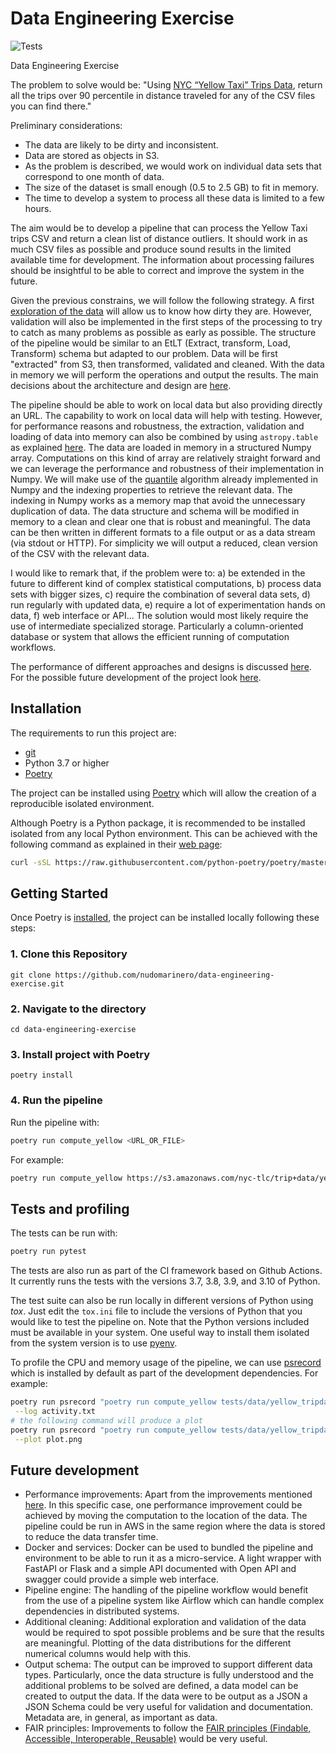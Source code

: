 # Data Engineering Exercise

![Tests](https://github.com/nudomarinero/data-engineering-exercise/actions/workflows/tests.yml/badge.svg)

Data Engineering Exercise

The problem to solve would be: "Using [NYC “Yellow Taxi” Trips Data](https://www1.nyc.gov/site/tlc/about/tlc-trip-record-data.page), return all the trips over 90 percentile in distance traveled for any of the CSV files you can find there."

Preliminary considerations:
* The data are likely to be dirty and inconsistent.
* Data are stored as objects in S3.
* As the problem is described, we would work on individual data sets that correspond to one month of data.
* The size of the dataset is small enough (0.5 to 2.5 GB) to fit in memory.
* The time to develop a system to process all these data is limited to a few hours.

The aim would be to develop a pipeline that can process the Yellow Taxi trips CSV and return a clean list of distance outliers. It should work in as much CSV files as possible and produce sound results in the limited available time for development. The information about processing failures should be insightful to be able to correct and improve the system in the future.

Given the previous constrains, we will follow the following strategy. A first [exploration of the data](docs/exploration.md) will allow us to know how dirty they are. However, validation will also be implemented in the first steps of the processing to try to catch as many problems as possible as early as possible. The structure of the pipeline would be similar to an EtLT (Extract, transform, Load, Transform) schema but adapted to our problem. Data will be first "extracted" from S3, then transformed, validated and cleaned. With the data in memory we will perform the operations and output the results. The main decisions about the architecture and design are [here](docs/architecture.md).

The pipeline should be able to work on local data but also providing directly an URL. The capability to work on local data will help with testing. However, for performance reasons and robustness, the extraction, validation and loading of data into memory can also be combined by using `astropy.table` as explained [here](docs/architecture.md#Working-storage-of-data).  The data are loaded in memory in a structured Numpy array. Computations on this kind of array are relatively straight forward and we can leverage the performance and robustness of their implementation in Numpy. We will make use of the [quantile](https://numpy.org/doc/stable/reference/generated/numpy.quantile.html) algorithm already implemented in Numpy and the indexing properties to retrieve the relevant data. The indexing in Numpy works as a memory map that avoid the unnecessary duplication of data. The data structure and schema will be modified in memory to a clean and clear one that is robust and meaningful. The data can be then written in different formats to a file output or as a data stream (via stdout or HTTP). For simplicity we will output a reduced, clean version of the CSV with the relevant data.

I would like to remark that, if the problem were to: a) be extended in the future to different kind of complex statistical computations, b) process data sets with bigger sizes, c) require the combination of several data sets, d) run regularly with updated data, e) require a lot of experimentation hands on data, f) web interface or API... The solution would most likely require the use of intermediate specialized storage. Particularly a column-oriented database or system that allows the efficient running of computation workflows. 

The performance of different approaches and designs is discussed [here](docs/performance.md). For the possible future development of the project look [here](#Future-development).

## Installation

The requirements to run this project are:
* [git](https://git-scm.com/)
* Python 3.7 or higher
* [Poetry](https://python-poetry.org/)

The project can be installed using [Poetry](https://python-poetry.org/) which will allow the creation of a reproducible isolated environment.

Although Poetry is a Python package, it is recommended to be installed isolated from any local Python environment. This can be achieved with the following command as explained in their [web page](https://python-poetry.org/docs/#installation):
```bash
curl -sSL https://raw.githubusercontent.com/python-poetry/poetry/master/install-poetry.py | python -
```

## Getting Started

Once Poetry is [installed](https://python-poetry.org/docs/#installation), the project can be installed locally following these steps:
### 1. Clone this Repository

```
git clone https://github.com/nudomarinero/data-engineering-exercise.git
```

### 2. Navigate to the directory

```
cd data-engineering-exercise
```

### 3. Install project with Poetry

```
poetry install
```

### 4. Run the pipeline

Run the pipeline with:
```bash
poetry run compute_yellow <URL_OR_FILE>
```

For example:
```bash
poetry run compute_yellow https://s3.amazonaws.com/nyc-tlc/trip+data/yellow_tripdata_2020-01.csv
```
## Tests and profiling

The tests can be run with:
```bash
poetry run pytest
```

The tests are also run as part of the CI framework based on Github Actions. It currently runs the tests with the versions 3.7, 3.8, 3.9, and 3.10 of Python.

The test suite can also be run locally in different versions of Python using *tox*. Just edit the `tox.ini` file to include the versions of Python that you would like to test the pipeline on. Note that the Python versions included must be available in your system. One useful way to install them isolated from the system version is to use [pyenv](https://github.com/pyenv/pyenv).

To profile the CPU and memory usage of the pipeline, we can use [psrecord](https://github.com/astrofrog/psrecord) which is installed by default as part of the development dependencies. For example:
```bash
poetry run psrecord "poetry run compute_yellow tests/data/yellow_tripdata_2020-01.csv" \
 --log activity.txt
# the following command will produce a plot
poetry run psrecord "poetry run compute_yellow tests/data/yellow_tripdata_2020-01.csv" \
 --plot plot.png
```

## Future development

* Performance improvements: Apart from the improvements mentioned [here](docs/performance.md). In this specific case, one performance improvement could be achieved by moving the computation to the location of the data. The pipeline could be run in AWS in the same region where the data is stored to reduce the data transfer time.
* Docker and services: Docker can be used to bundled the pipeline and environment to be able to run it as a micro-service. A light wrapper with FastAPI or Flask and a simple API documented with Open API and swagger could provide a simple web interface.
* Pipeline engine: The handling of the pipeline workflow would benefit from the use of a pipeline system like Airflow which can handle complex dependencies in distributed systems.
* Additional cleaning: Additional exploration and validation of the data would be required to spot possible problems and be sure that the results are meaningful. Plotting of the data distributions for the different numerical columns would help with this.
* Output schema: The output can be improved to support different data types. Particularly, once the data structure is fully understood and the additional problems to be solved are defined, a data model can be created to output the data. If the data were to be output as a JSON a JSON Schema could be very useful for validation and documentation. Metadata are, in general, as important as data.
* FAIR principles: Improvements to follow the [FAIR principles (Findable, Accessible, Interoperable, Reusable)](https://www.go-fair.org/fair-principles/) would be very useful.
